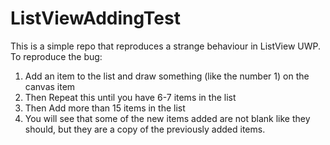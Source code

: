 # ListViewAddingTest

This is a simple repo that reproduces a strange behaviour in ListView UWP. To reproduce the bug:

1. Add an item to the list and draw something (like the number 1) on the canvas item
2. Then Repeat this until you have 6-7 items in the list 
3. Then Add more than 15 items in the list 
4. You will see that some of the new items added are not blank like they should, but they are a copy of the previously added items.

